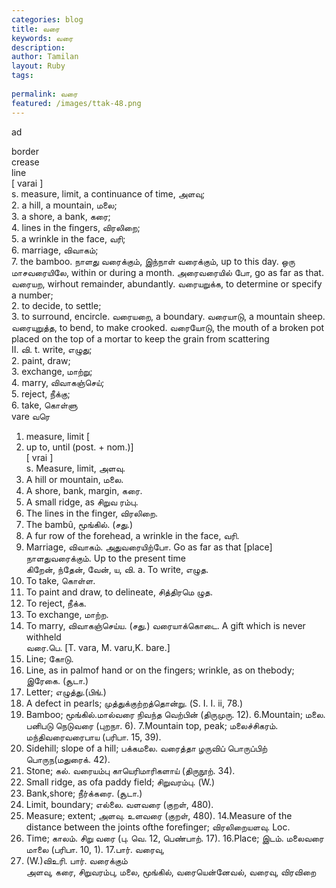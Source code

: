 ```yaml
---
categories: blog
title: வரை
keywords: வரை
description: 
author: Tamilan
layout: Ruby
tags: 
 
permalink: வரை
featured: /images/ttak-48.png
---
```

  
ad  
  
border  
crease  
line  
[ varai ]  
s. measure, limit, a continuance of time, அளவு;   
2. a hill, a mountain, மலை;   
3. a shore, a bank, கரை;   
4. lines in the fingers, விரலிறை;   
5. a wrinkle in the face, வரி;   
6. marriage, விவாகம்;   
7. the bamboo. நாளது வரைக்கும், இந்நாள் வரைக்கும், up to this day. ஒரு மாசவரையிலே, within or during a month. அரைவரையில் போ, go as far as that. வரையற, wirhout remainder, abundantly. வரையறுக்க, to determine or specify a number;   
2. to decide, to settle;   
3. to surround, encircle. வரையறை, a boundary. வரையாடு, a mountain sheep. வரையுறுத்த, to bend, to make crooked. வரையோடு, the mouth of a broken pot placed on the top of a mortar to keep the grain from scattering  
II. வி. t. write, எழுது;   
2. paint, draw;   
3. exchange, மாற்று;   
4. marry, விவாகஞ்செய்;   
5. reject, நீக்கு;   
6. take, கொள்ளு  
vare வரெ   
1. measure, limit [  
2. up to, until (post. + nom.)]  
[ vrai ]  
s. Measure, limit, அளவு.   
2. A hill or mountain, மலை.   
3. A shore, bank, margin, கரை.   
4. A small ridge, as சிறுவ ரம்பு.   
5. The lines in the finger, விரலிறை.   
6. The bambû, மூங்கில். (சது.)   
7. A fur row of the forehead, a wrinkle in the face, வரி.   
8. Marriage, விவாகம். அதுவரையிற்போ. Go as far as that [place]  
நாளதுவரைக்கும். Up to the present time  
கிறேன், ந்தேன், வேன், ய, வி. a. To write, எழுத.   
2. To take, கொள்ள.   
3. To paint and draw, to delineate, சித்திரமெ ழுத.   
4. To reject, நீக்க.   
5. To exchange, மாற்ற.   
6. To marry, விவாகஞ்செய்ய. (சது.) வரையாக்கொடை. A gift which is never withheld  
வரை.பெ. [T. vara, M. varu,K. bare.]  
1. Line; கோடு.   
2. Line, as in palmof hand or on the fingers; wrinkle, as on thebody; இரேகை. (சூடா.)   
3. Letter; எழுத்து.(பிங்.)   
4. A defect in pearls; முத்துக்குற்றத்தொன்று. (S. I. I. ii, 78.)   
5. Bamboo; மூங்கில்.மால்வரை நிவந்த வெற்பின் (திருமுரு. 12). 6.Mountain; மலை. பனிபடு நெடுவரை (புறநா. 6). 7.Mountain top, peak; மலைச்சிகரம். மந்திவரைவரைபாய (பரிபா. 15, 39).   
8. Sidehill; slope of a hill; பக்கமலை. வரைத்தா ழருவிப் பொருப்பிற் பொருந(மதுரைக். 42).   
9. Stone; கல். வரையம்பு காயெரிமாரிகளாய் (திருநூற். 34).   
10. Small ridge, as ofa paddy field; சிறுவரம்பு. (W.)   
11. Bank,shore; நீர்க்கரை. (சூடா.)   
12. Limit, boundary; எல்லை. வளவரை (குறள், 480).   
13. Measure; extent; அளவு. உளவரை (குறள், 480). 14.Measure of the distance between the joints ofthe forefinger; விரலிறையளவு. Loc.   
15. Time; காலம். சிறு வரை (பு. வெ. 12, பெண்பாற். 17). 16.Place; இடம். மலைவரை மாலை (பரிபா. 10, 1). 17.பார். வரைவு,   
5. (W.)விஉரி. பார். வரைக்கும்  
அளவு, கரை, சிறுவரம்பு, மலை, மூங்கில், வரையென்னேவல், வரைவு, விரவிறை